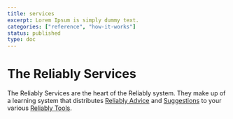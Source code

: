 ```yaml
---
title: services
excerpt: Lorem Ipsum is simply dummy text.
categories: ["reference", "how-it-works"]
status: published
type: doc
---
```

# <img src="/images/icon-reliably-services.svg" alt="" role="decoration" />The Reliably Services

The Reliably Services are the heart of the Reliably system. They make up of a learning system that distributes [Reliably Advice][advice] and [Suggestions][suggestions] to your various [Reliably Tools][tools].

[advice]: ../advice
[suggestions]: ../suggestions
[tools]: ../../tools/
